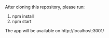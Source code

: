 After cloning this repository, please run:

1. npm install
2. npm start

The app will be available on http://localhost:3001/

